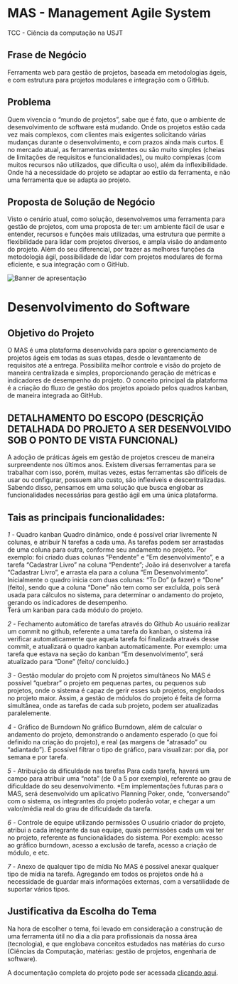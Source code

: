 # MAS - Management Agile System

TCC - Ciência da computação na USJT 

## Frase de Negócio
Ferramenta web para gestão de projetos, baseada em metodologias ágeis, e com estrutura para projetos modulares e integração com o GitHub.

## Problema
Quem vivencia o “mundo de projetos”, sabe que é fato, que o ambiente de desenvolvimento de software está mudando. Onde os projetos estão cada vez mais complexos, com clientes mais exigentes solicitando várias mudanças durante o desenvolvimento, e com prazos ainda mais curtos.
E no mercado atual, as ferramentas existentes ou são muito simples (cheias de limitações de requisitos e funcionalidades), ou muito complexas (com muitos recursos não utilizados, que dificulta o uso), além da inflexibilidade. Onde há a necessidade do projeto se adaptar ao estilo da ferramenta, e não uma ferramenta que se adapta ao projeto.

## Proposta de Solução de Negócio
Visto o cenário atual, como solução, desenvolvemos uma ferramenta para gestão de projetos, com uma proposta de ter: um ambiente fácil de usar e entender, recursos e funções mais utilizadas, uma estrutura que permite a flexibilidade para lidar com projetos diversos, e ampla visão do andamento do projeto.
Além do seu diferencial, por trazer as melhores funções da metodologia ágil, possibilidade de lidar com projetos modulares de forma eficiente, e sua integração com o GitHub.

<img alt="Banner de apresentação" src="https://github.com/joaquimsn/mas/raw/master/docs/banner.png">

# Desenvolvimento do Software 
##		Objetivo do Projeto
O MAS é uma plataforma desenvolvida para apoiar o gerenciamento de projetos ágeis em todas as suas etapas, desde o levantamento de requisitos até a entrega.
Possibilita melhor controle e visão do projeto de maneira centralizada e simples, proporcionando geração de métricas e indicadores de desempenho do projeto.
O conceito principal da plataforma é a criação do fluxo de gestão dos projetos apoiado pelos quadros kanban, de maneira integrada ao GitHub.
##	DETALHAMENTO DO ESCOPO (DESCRIÇÃO DETALHADA DO PROJETO A SER DESENVOLVIDO SOB O PONTO DE VISTA FUNCIONAL)
A adoção de práticas ágeis em gestão de projetos cresceu de maneira surpreendente nos últimos anos. Existem diversas ferramentas para se trabalhar com isso, porém, muitas vezes, estas ferramentas são difíceis de usar ou configurar, possuem alto custo, são inflexíveis e descentralizadas. Sabendo disso, pensamos em uma solução que busca englobar as funcionalidades necessárias para gestão ágil em uma única plataforma.

## Tais as principais funcionalidades:
*1 -*	Quadro kanban 
Quadro dinâmico, onde é possível criar livremente N colunas, e atribuir N tarefas a cada uma. As tarefas podem ser arrastadas de uma coluna para outra, conforme seu andamento no projeto. Por exemplo: foi criado duas colunas “Pendente” e “Em desenvolvimento”, e a tarefa “Cadastrar Livro” na coluna “Pendente”; João irá desenvolver a tarefa “Cadastrar Livro”, e arrasta ela para a coluna “Em Desenvolvimento”.
Inicialmente o quadro inicia com duas colunas: “To Do” (a fazer) e “Done” (feito), sendo que a coluna “Done” não tem como ser excluída, pois será usada para cálculos no sistema, para determinar o andamento do projeto, gerando os indicadores de desempenho.  
Terá um kanban para cada módulo do projeto.

*2 -*	Fechamento automático de tarefas através do Github 
Ao usuário realizar um commit no github, referente a uma tarefa do kanban, o sistema irá verificar automaticamente que aquela tarefa foi finalizada através desse commit, e atualizará o quadro kanban automaticamente. Por exemplo: uma tarefa que estava na seção do kanban “Em desenvolvimento”, será atualizado para “Done” (feito/ concluído.)


*3 -*	Gestão modular do projeto com N projetos simultâneos
No MAS é possível “quebrar” o projeto em pequenas partes, ou pequenos sub projetos, onde o sistema é capaz de gerir esses sub projetos, englobados no projeto maior. Assim, a gestão de módulos do projeto é feita de forma simultânea, onde as tarefas de cada sub projeto, podem ser atualizadas paralelemente.

*4 -*	Gráfico de Burndown
No gráfico Burndown, além de calcular o andamento do projeto, demonstrando o andamento esperado (o que foi definido na criação do projeto), e real (as margens de “atrasado” ou “adiantado”). É possível filtrar o tipo de gráfico, para visualizar: por dia, por semana e por tarefa.

*5 -*	Atribuição da dificuldade nas tarefas
Para cada tarefa, haverá um campo para atribuir uma “nota” (de 0 a 5 por exemplo), referente ao grau de dificuldade do seu desenvolvimento.
*Em implementações futuras para o MAS, será desenvolvido um aplicativo Planning Poker, onde, “conversando” com o sistema, os integrantes do projeto poderão votar, e chegar a um valor/média real do grau de dificuldade da tarefa.

*6 -*	Controle de equipe utilizando permissões
O usuário criador do projeto, atribui a cada integrante da sua equipe, quais permissões cada um vai ter no projeto, referente as funcionalidades do sistema. Por exemplo: acesso ao gráfico burndown, acesso a exclusão de tarefa, acesso a criação de módulo, e etc. 

*7 -*	Anexo de qualquer tipo de mídia
No MAS é possível anexar qualquer tipo de mídia na tarefa. Agregando em todos os projetos onde há a necessidade de guardar mais informações externas, com a versatilidade de suportar vários tipos.

##	Justificativa da Escolha do Tema
Na hora de escolher o tema, foi levado em consideração a construção de uma ferramenta útil no dia a dia para profissionais da nossa área (tecnologia), e que englobava conceitos estudados nas matérias do curso (Ciências da Computação, matérias: gestão de projetos, engenharia de software). 

A documentação completa do projeto pode ser acessada [clicando aqui](https://github.com/joaquimsn/mas/raw/master/docs/Trabalho.pdf).
